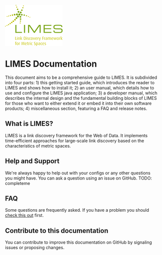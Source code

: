 ![LIMES Logo](./images/limes_logo.png "fig:")

# LIMES Documentation

This document aims to be a comprehensive guide to LIMES.
It is subdivided into four parts: 1) this getting started guide, which introduces the reader to LIMES and shows how to
install it; 2) an user manual, which details how to use and configure the LIMES java application; 3) a developer manual,
which describes the internal design and the fundamental building blocks of LIMES for those who want to either extend it 
or embed it into their own software products; 4) miscellaneous section, featuring a FAQ and release notes.  

## What is LIMES?

LIMES is a link discovery framework for the Web of Data. It implements time-efficient approaches for large-scale link discovery based on the characteristics of metric spaces. 

## Help and Support

We're always happy to help out with your configs or any other questions you might have.
You can ask a question using an issue on GitHub.
TODO: completeme

## FAQ

Some questions are frequently asked. If you have a problem you should [check this out](misc/faq.md) first.

## Contribute to this documentation

You can contribute to improve this documentation on GitHub by signaling issues or proposing changes.

